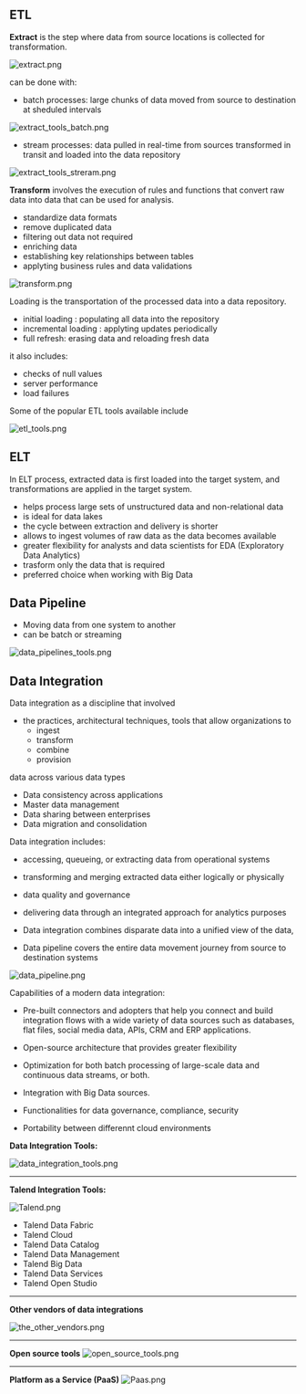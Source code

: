 ## ETL

**Extract** is the step where data from source locations is collected for transformation.

![extract.png](extract.png)

can be done with:

- batch processes: large chunks of data moved from source to destination at sheduled intervals


![extract_tools_batch.png](extract_tools_batch.png)


- stream processes: data pulled in real-time from sources transformed in transit and loaded
into the data repository

![extract_tools_streram.png](extract_tools_streram.png)

**Transform**  involves the execution of rules and functions 
that convert raw data into data that can be used for analysis.

- standardize data formats
- remove duplicated data
- filtering out data not required
- enriching data
- establishing key relationships between tables
- applyting business rules and data validations

![transform.png](transform.png)

Loading is the transportation of the processed data into a data repository.
- initial loading : populating all data into the repository
- incremental loading : applyting updates periodically
- full refresh: erasing data and reloading fresh data

it also includes:
- checks of null values
- server performance
- load failures

Some of the popular ETL tools available include

![etl_tools.png](etl_tools.png)

## ELT

In ELT process, extracted data is first loaded into the target system, and transformations are applied
in the target system.

- helps process large sets of unstructured data and non-relational data
- is ideal for data lakes
- the cycle between extraction and delivery is shorter
- allows to ingest volumes of raw data as the data becomes available
- greater flexibility for analysts and data scientists for EDA (Exploratory Data Analytics)
- trasform only the data that is required
- preferred choice when working with Big Data



## Data Pipeline

- Moving data from one system to another
- can be batch or streaming


![data_pipelines_tools.png](data_pipelines_tools.png)

## Data Integration

Data integration as a discipline that involved 
- the practices, architectural techniques, tools that allow organizations to 
  - ingest
  - transform
  - combine
  - provision 
  
data across various data types

- Data consistency across applications
- Master data management
- Data sharing between enterprises
- Data migration and consolidation

Data integration includes:

- accessing, queueing, or extracting data from operational systems 
- transforming and merging extracted data either logically or physically 
- data quality and governance
- delivering data through an integrated approach for analytics purposes


 - Data integration combines disparate data into a unified view of the data, 
 - Data pipeline covers the entire data movement journey from source to destination systems

![data_pipeline.png](data_pipeline.png)

Capabilities of a modern data integration:

- Pre-built connectors and adopters that help you connect and build 
integration flows with a wide variety of data sources such as databases, flat files, social media data, APIs, CRM and ERP applications. 

- Open-source architecture that provides greater flexibility
- Optimization for both batch processing of large-scale data and continuous data streams, or both. 

- Integration with Big Data sources.
- Functionalities for data governance, compliance, security
- Portability between differennt cloud environments

**Data Integration Tools:**

![data_integration_tools.png](data_integration_tools.png)

---

**Talend Integration Tools:**

![Talend.png](Talend.png)

- Talend Data Fabric
- Talend Cloud
- Talend Data Catalog
- Talend Data Management
- Talend Big Data
- Talend Data Services
- Talend Open Studio

---
**Other vendors of data integrations**

![the_other_vendors.png](the_other_vendors.png)


---

**Open source tools**
![open_source_tools.png](open_source_tools.png)


---

**Platform as a Service (PaaS)**
![Paas.png](Paas.png)